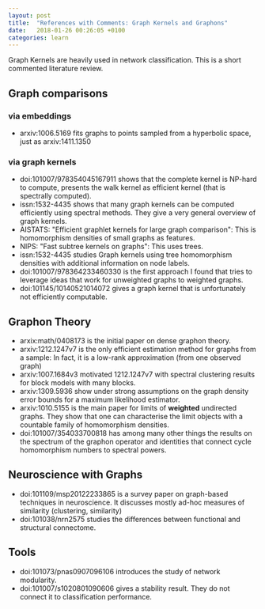 ```yaml
---
layout: post
title:  "References with Comments: Graph Kernels and Graphons"
date:   2018-01-26 00:26:05 +0100
categories: learn
---
```

Graph Kernels are heavily used in network classification. This is a short commented literature review.
<!--more-->
## Graph comparisons
### via embeddings
 - arxiv:1006.5169 fits graphs to points sampled from a hyperbolic space, just as arxiv:1411.1350

### via graph kernels
 - doi:101007/978354045167911 shows that the complete kernel is NP-hard to compute, presents the walk kernel as efficient kernel (that is spectrally computed).
 - issn:1532-4435 shows that many graph kernels can be computed efficiently using spectral methods. They give a very general overview of graph kernels.
 - AISTATS: "Efficient graphlet kernels for large graph comparison": This is homomorphism densities of small graphs as features. 
 - NIPS: "Fast subtree kernels on graphs": This uses trees. 
 - issn:1532-4435 studies Graph kernels using tree homomorphism densities with additional information on node labels.
 - doi:101007/978364233460330 is the first approach I found that tries to leverage ideas that work for unweighted graphs to weighted graphs. 
 - doi:101145/10140521014072 gives a graph kernel that is unfortunately not efficiently computable.

## Graphon Theory
 - arxix:math/0408173 is the initial paper on dense graphon theory.
 - arxiv:1212.1247v7 is the only efficient estimation method for graphs from a sample: In fact, it is a low-rank approximation (from one observed graph)
 - arxiv:1007.1684v3 motivated 1212.1247v7 with spectral clustering results for block models with many blocks.
 - arxiv:1309.5936 show under strong assumptions on the graph density error bounds for a maximum likelihood estimator.
 - arxiv:1010.5155 is the main paper for limits of **weighted** undirected graphs. They show that one can characterise the limit objects with a countable family of homomorphism densities.
 - doi:101007/354033700818 has among many other things the results on the spectrum of the graphon operator and identities that connect cycle homomorphism numbers to spectral powers.

## Neuroscience with Graphs
 - doi:101109/msp20122233865 is a survey paper on graph-based techniques in neuroscience. It discusses mostly ad-hoc measures of similarity (clustering, similarity)
 - doi:101038/nrn2575 studies the differences between functional and structural connectome. 

## Tools
 - doi:101073/pnas0907096106 introduces the study of network modularity.
 - doi:101007/s1020801090606 gives a stability result. They do not connect it to classification performance.